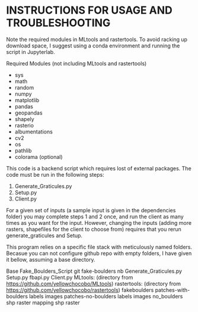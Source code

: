 # INSTRUCTIONS FOR USAGE AND TROUBLESHOOTING

Note the required modules in MLtools and rastertools. To avoid racking up download space, I suggest using a conda environment and running the script in Jupyterlab. 

Required Modules (not including MLtools and rastertools)
- sys
- math
- random
- numpy
- matplotlib
- pandas
- geopandas
- shapely
- rasterio 
- albumentations
- cv2
- os
- pathlib
- colorama (optional)


This code is a backend script which requires lost of external packages. The code must be run in the following steps:

1. Generate_Graticules.py
2. Setup.py
3. Client.py

For a given set of inputs (a sample input is given in the dependencies folder) you may complete steps 1 and 2 once, and run the client as
many times as you want for the input. However, changing the inputs (adding more rasters, shapefiles for the client to choose from) requires
that you rerun generate_graticules and Setup.

This program relies on a specific file stack with meticulously named folders. Becasue you can not configure github repo with empty folders, I have given it bellow, assuming a base directory.

Base
    Fake_Boulders_Script
        git
            fake-boulders
                nb
                    Generate_Graticules.py
                    Setup.py
                    fbapi.py
                    Client.py
                    MLtools: (directory from https://github.com/yellowchocobo/MLtools)
                    rastertools: (directory from https://github.com/yellowchocobo/rastertools)
    fakeboulders
          patches-with-boulders
              labels
              images
          patches-no-boulders
              labels
              images
          no_boulders
              shp
              raster
          mapping
              shp
              raster
        
      
  


